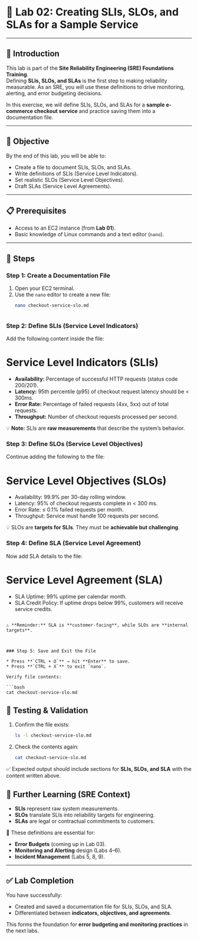 
# 🧪 Lab 02: Creating SLIs, SLOs, and SLAs for a Sample Service  

---

## 📘 Introduction  
This lab is part of the **Site Reliability Engineering (SRE) Foundations Training**.  
Defining **SLIs, SLOs, and SLAs** is the first step to making reliability measurable. As an SRE, you will use these definitions to drive monitoring, alerting, and error budgeting decisions.  

In this exercise, we will define SLIs, SLOs, and SLAs for a **sample e-commerce checkout service** and practice saving them into a documentation file.  

---

## 🎯 Objective  
By the end of this lab, you will be able to:  
- Create a file to document SLIs, SLOs, and SLAs.  
- Write definitions of SLIs (Service Level Indicators).  
- Set realistic SLOs (Service Level Objectives).  
- Draft SLAs (Service Level Agreements).  

---

## 📋 Prerequisites  
- Access to an EC2 instance (from **Lab 01**).  
- Basic knowledge of Linux commands and a text editor (`nano`).  

---

## 🔨 Steps  

### Step 1: Create a Documentation File  
1. Open your EC2 terminal.  
2. Use the `nano` editor to create a new file:  
   ```bash
   nano checkout-service-slo.md



### Step 2: Define SLIs (Service Level Indicators)

Add the following content inside the file:


# Service Level Indicators (SLIs)

- **Availability:** Percentage of successful HTTP requests (status code 200/201).
- **Latency:** 95th percentile (p95) of checkout request latency should be < 300ms.
- **Error Rate:** Percentage of failed requests (4xx, 5xx) out of total requests.
- **Throughput:** Number of checkout requests processed per second.


💡 **Note:** SLIs are **raw measurements** that describe the system’s behavior.



### Step 3: Define SLOs (Service Level Objectives)

Continue adding the following to the file:


# Service Level Objectives (SLOs)

- Availability: 99.9% per 30-day rolling window.
- Latency: 95% of checkout requests complete in < 300 ms.
- Error Rate: ≤ 0.1% failed requests per month.
- Throughput: Service must handle 100 requests per second.


💡 SLOs are **targets for SLIs**. They must be **achievable but challenging**.



### Step 4: Define SLA (Service Level Agreement)

Now add SLA details to the file:


# Service Level Agreement (SLA)

- SLA Uptime: 99% uptime per calendar month.
- SLA Credit Policy: If uptime drops below 99%, customers will receive service credits.
```

⚠️ **Reminder:** SLA is **customer-facing**, while SLOs are **internal targets**.



### Step 5: Save and Exit the File

* Press **`CTRL + O`** → hit **Enter** to save.
* Press **`CTRL + X`** to exit `nano`.

Verify file contents:

```bash
cat checkout-service-slo.md
```



## 🧾 Testing & Validation

1. Confirm the file exists:

   ```bash
   ls -l checkout-service-slo.md
   ```

2. Check the contents again:

   ```bash
   cat checkout-service-slo.md
   ```

✅ Expected output should include sections for **SLIs, SLOs, and SLA** with the content written above.


## 📌 Further Learning (SRE Context)

* **SLIs** represent raw system measurements.
* **SLOs** translate SLIs into reliability targets for engineering.
* **SLAs** are legal or contractual commitments to customers.

🔑 These definitions are essential for:

* **Error Budgets** (coming up in Lab 03).
* **Monitoring and Alerting** design (Labs 4–6).
* **Incident Management** (Labs 5, 8, 9).

---

## ✅ Lab Completion

You have successfully:

* Created and saved a documentation file for SLIs, SLOs, and SLA.
* Differentiated between **indicators, objectives, and agreements**.

This forms the foundation for **error budgeting and monitoring practices** in the next labs.

```


